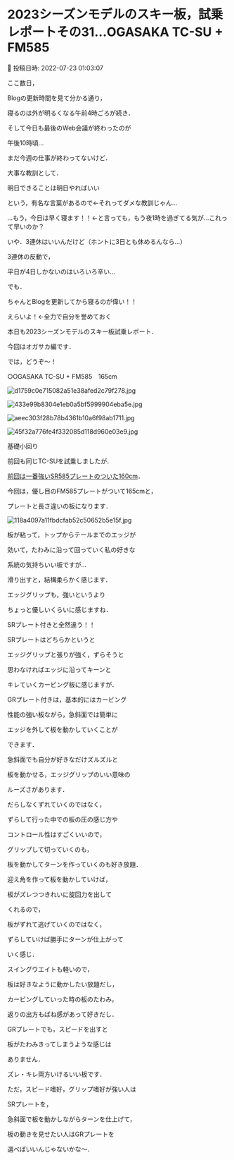 # 2023シーズンモデルのスキー板，試乗レポートその31…OGASAKA TC-SU + FM585

📅 投稿日時: 2022-07-23 01:03:07

ここ数日，


Blogの更新時間を見て分かる通り，


寝るのは外が明るくなる午前4時ごろが続き．


そして今日も最後のWeb会議が終わったのが


午後10時頃…





まだ今週の仕事が終わってないけど．


大事な教訓として．


明日できることは明日やればいい


という，有名な言葉があるので←それってダメな教訓じゃん…





…もう，今日は早く寝ます！！←と言っても，もう夜1時を過ぎてる気が…これって早いのか？





いや．3連休はいいんだけど（ホントに3日とも休めるんなら…）


3連休の反動で，


平日が4日しかないのはいろいろ辛い…





でも．


ちゃんとBlogを更新してから寝るのが偉い！！


えらいよ！←全力で自分を誉めておく





本日も2023シーズンモデルのスキー板試乗レポート．


今回はオガサカ編です．


では，どうぞ～！[]()





○OGASAKA TC-SU + FM585　165cm







![d1759c0e715082a51e38afed2c79f278.jpg](images/d1759c0e715082a51e38afed2c79f278.jpg)









![433e99b8304e1eb0a5bf5999904eba5e.jpg](images/433e99b8304e1eb0a5bf5999904eba5e.jpg)









![aeec303f28b78b4361b10a6f98ab1711.jpg](images/aeec303f28b78b4361b10a6f98ab1711.jpg)









![45f32a776fe4f332085d118d960e03e9.jpg](images/45f32a776fe4f332085d118d960e03e9.jpg)







基礎小回り





前回も同じTC-SUを試乗しましたが．


[前回は一番強いSR585プレートのついた160cm](e6d114a91eed00f08ba314f32d9e4c743.md)．


今回は，優し目のFM585プレートがついて165cmと，


プレートと長さ違いの板になります．




![118a4097a11fbdcfab52c50652b5e15f.jpg](images/118a4097a11fbdcfab52c50652b5e15f.jpg)







板が粘って，トップからテールまでのエッジが


効いて，たわみに沿って回っていく私の好きな


系統の気持ちいい板ですが…





滑り出すと，結構柔らかく感じます．


エッジグリップも，強いというより


ちょっと優しいくらいに感じますね．


SRプレート付きと全然違う！！





SRプレートはどちらかというと


エッジグリップと張りが強く，ずらそうと


思わなければエッジに沿ってキーンと


キレていくカービング板に感じますが．





GRプレート付きは，基本的にはカービング


性能の強い板ながら，急斜面では簡単に


エッジを外して板を動かしていくことが


できます．


急斜面でも自分が好きなだけズルズルと


板を動かせる，エッジグリップのいい意味の


ルーズさがあります．





だらしなくずれていくのではなく，


ずらして行った中での板の圧の感じ方や


コントロール性はすごくいいので，


グリップして切っていくのも，


板を動かしてターンを作っていくのも好き放題．


迎え角を作って板を動かしていけば，


板がズレつつきれいに旋回力を出して


くれるので，


板がずれて逃げていくのではなく，


ずらしていけば勝手にターンが仕上がって


いく感じ．





スイングウエイトも軽いので，


板は好きなように動かしたい放題だし，


カービングしていった時の板のたわみ，


返りの出方もばね感があって好きだし．


GRプレートでも，スピードを出すと


板がたわみきってしまうような感じは


ありません．


ズレ・キレ両方いけるいい板です．





ただ，スピード嗜好，グリップ嗜好が強い人は


SRプレートを，


急斜面で板を動かしながらターンを仕上げて，


板の動きを見せたい人はGRプレートを


選べばいいんじゃないかな～．
